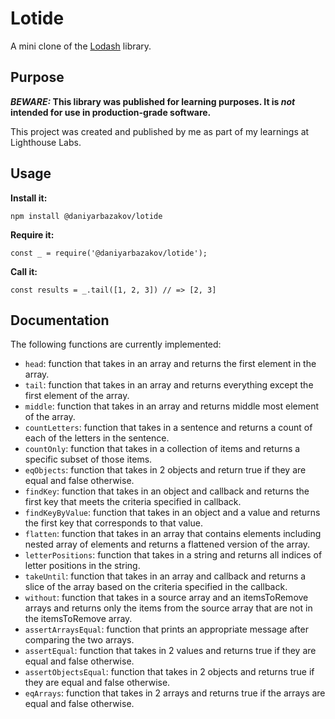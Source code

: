 # Lotide

A mini clone of the [Lodash](https://lodash.com) library.

## Purpose

**_BEWARE:_ This library was published for learning purposes. It is _not_ intended for use in production-grade software.**

This project was created and published by me as part of my learnings at Lighthouse Labs.

## Usage

**Install it:**

`npm install @daniyarbazakov/lotide`

**Require it:**

`const _ = require('@daniyarbazakov/lotide');`

**Call it:**

`const results = _.tail([1, 2, 3]) // => [2, 3]`

## Documentation

The following functions are currently implemented:
- `head`: function that takes in an array and returns the first element in the array.
- `tail`: function that takes in an array and returns everything except the first element of the array.
- `middle`: function that takes in an array and returns middle most element of the array.
- `countLetters`: function that takes in a sentence and returns a count of each of the letters in the sentence.
- `countOnly`: function that takes in a collection of items and returns a specific subset of those items.
- `eqObjects`: function that takes in 2 objects and return true if they are equal and false otherwise.
- `findKey`: function that takes in an object and callback and returns the first key that meets the criteria specified in callback.
- `findKeyByValue`: function that takes in an object and a value and returns the first key that corresponds to that value.
- `flatten`: function that takes in an array that contains elements including nested array of elements and returns a flattened version of the array.
- `letterPositions`: function that takes in a string and returns all indices of letter positions in the string.
- `takeUntil`: function that takes in an array and callback and returns a slice of the array based on the criteria specified in the callback.
- `without`: function that takes in a source array and an itemsToRemove arrays and returns only the items from the source array that are not in the itemsToRemove array.
- `assertArraysEqual`: function that prints an appropriate message after comparing the two arrays.
- `assertEqual`: function that takes in 2 values and returns true if they are equal and false otherwise.
- `assertObjectsEqual`: function that takes in 2 objects and returns true if they are equal and false otherwise.
- `eqArrays`: function that takes in 2 arrays and returns true if the arrays are equal and false otherwise.

  